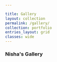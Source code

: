 ```yaml
---

title: Gallery
layout: collection
permalink: /gallery/
collection: portfolio
entries_layout: grid
classes: wide
---
```


<style>

</style>

 <h3 class="image-a">Nisha's Gallery</h3>
<!-- {% capture notice-5 %}
{% for image in page.images %}
    <img class="image-timeline" src="/assets/images/{{ image }}" />
{% endfor %}

<!-- {% endcapture%}
<div class="gallery">{{ notice-5 | raw }}</div>  -->

